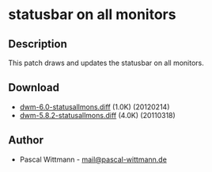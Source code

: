 statusbar on all monitors
=========================

Description
-----------
This patch draws and updates the statusbar on all monitors.

Download
--------
* [dwm-6.0-statusallmons.diff](dwm-6.0-statusallmons.diff) (1.0K) (20120214)
* [dwm-5.8.2-statusallmons.diff](dwm-5.8.2-statusallmons.diff) (4.0K) (20110318)

Author
------
* Pascal Wittmann - <mail@pascal-wittmann.de>
